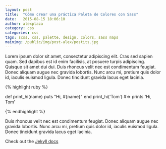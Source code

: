 ```yaml
---
layout: post
title:  "Cómo crear una práctica Paleta de Colores con Sass"
date:   2015-08-15 18:06:10
author: alexplaza
category: css
categories: css
tags: scss, css, palette, design, colors, sass maps
mainimg: /public/img/post-alex/postits.jpg
---
```


Lorem ipsum dolor sit amet, consectetur adipiscing elit. Cras sed sapien quam. Sed dapibus est id enim facilisis, at posuere turpis adipiscing. Quisque sit amet dui dui.
Duis rhoncus velit nec est condimentum feugiat. Donec aliquam augue nec gravida lobortis. Nunc arcu mi, pretium quis dolor id, iaculis euismod ligula. Donec tincidunt gravida lacus eget lacinia.

{% highlight ruby %}

def print_hi(name)
  puts "Hi, #{name}"
end
print_hi('Tom')
#=> prints 'Hi, Tom'

{% endhighlight %}

Duis rhoncus velit nec est condimentum feugiat. Donec aliquam augue nec gravida lobortis. Nunc arcu mi, pretium quis dolor id, iaculis euismod ligula. Donec tincidunt gravida lacus eget lacinia.

Check out the [Jekyll docs][jekyll]

[jekyll]:      http://jekyllrb.com
